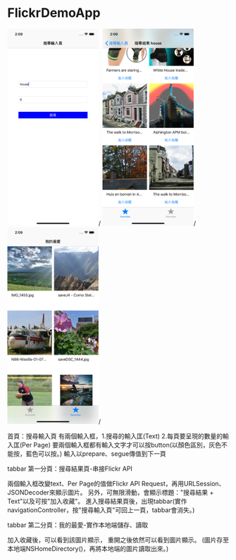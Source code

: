 # FlickrDemoApp

<img width="207" height="448" src="https://github.com/alantin918/FlickrDemoApp/blob/master/Simulator1.png">/
<img width="207" height="448" src="https://github.com/alantin918/FlickrDemoApp/blob/master/Simulator3.png">/
<img width="207" height="448" src="https://github.com/alantin918/FlickrDemoApp/blob/master/Simulator2.png">/

首頁：搜尋輸入頁
有兩個輸入框，1.搜尋的輸入匡(Text) 2.每頁要呈現的數量的輸入匡(Per Page)
要兩個輸入框都有輸入文字才可以按button(以顏色區別，灰色不能按，藍色可以按。)
輸入以prepare、segue傳值到下一頁

tabbar 第一分頁：搜尋結果頁-串接Flickr API

兩個輸入框改變text、Per Page的值做Flickr API Request，再用URLSession、JSONDecoder來顯示圖片。
另外，可無限滑動，會顯示標題："搜尋結果 + Text"以及可按"加入收藏"。
進入搜尋結果頁後，出現tabbar(實作navigationController，按"搜尋輸入頁"可回上一頁，tabbar會消失。)

tabbar 第二分頁：我的最愛-實作本地端儲存、讀取

加入收藏後，可以看到該圖片顯示，
重開之後依然可以看到圖片顯示。
(圖片存至本地端NSHomeDirectory()，再將本地端的圖片讀取出來。)
